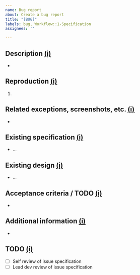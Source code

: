 ```yaml
---
name: Bug report
about: Create a bug report
title: "[BUG]"
labels: bug, Workflow::1-Specification
assignees: ''

---
```


## Description [(i)](## "A (short) description as to what the issue is.")
- 

## Reproduction  [(i)](## "Step by step reproduction instructions for the bug or a clear indication of where what went wrong exactly if it cannot be reproduced.")

1. 

## Related exceptions, screenshots, etc. [(i)](## "(Links to) exceptions, including the actual exception text or descriptions of the errors as _specific_ as possible and if relevant screenshots or videos of the issue. In general anything that is 'proof' of the issue.")
- 

## Existing specification [(i)](## "Link(s) to the specification regarding the relevant existing functionality. The links or surrounding text should clearly indicate what is being referenced, so the information can also be found if the link goes 404.")
- ...

## Existing design [(i)](## "If the issue concerns visual matters at all, link(s) to the designs regarding the relevant existing functionality. The links or surrounding text should clearly indicate what is being referenced, so the information can also be found if the link goes 404.")
- ...

## Acceptance criteria / TODO [(i)](## "The (key) elements that when completed / fulfilled complete this issue.")
- 

## Additional information [(i)](## "Suggestions for technical implementation, solution pointers, information that provides extra context or background information, related issues, comments, etc.")
- 

## TODO  [(i)](## "Checklist to ensure critical reviews of specification are done by issue creator and lead developer before actual development starts.")
- [ ] Self review of issue specification
- [ ] Lead dev review of issue specification
